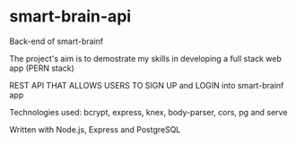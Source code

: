 # smart-brain-api
Back-end of smart-brainf

The project's aim is to demostrate my skills in developing a full stack web app (PERN stack)

REST API THAT ALLOWS USERS TO SIGN UP and LOGIN into smart-brainf app 

Technologies used: bcrypt, express, knex, body-parser, cors, pg and serve

Written with Node.js, Express and PostgreSQL
